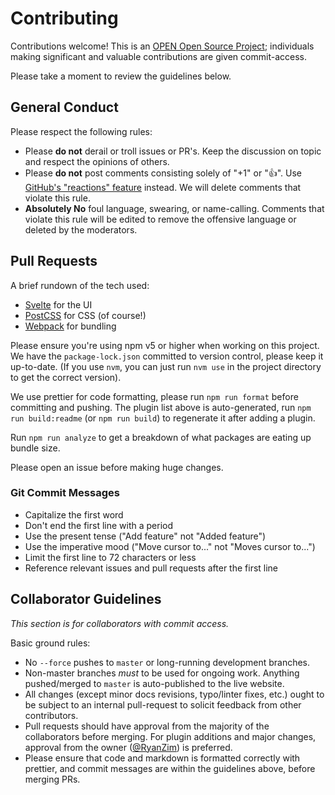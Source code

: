 # Contributing

Contributions welcome! This is an [OPEN Open Source Project](http://openopensource.org/); individuals making significant and valuable contributions are given commit-access.

Please take a moment to review the guidelines below.

## General Conduct

Please respect the following rules:

* Please **do not** derail or troll issues or PR's. Keep the discussion on topic and respect the opinions of others.
* Please **do not** post comments consisting solely of "+1" or ":thumbsup:". Use [GitHub's "reactions" feature](https://github.com/blog/2119-add-reactions-to-pull-requests-issues-and-comments) instead. We will delete comments that violate this rule.
* **Absolutely No** foul language, swearing, or name-calling. Comments that violate this rule will be edited to remove the offensive language or deleted by the moderators.

## Pull Requests

A brief rundown of the tech used:

* [Svelte](https://svelte.technology/) for the UI
* [PostCSS](http://postcss.org/) for CSS (of course!)
* [Webpack](https://webpack.js.org/) for bundling

Please ensure you're using npm v5 or higher when working on this project. We have the `package-lock.json` committed to version control, please keep it up-to-date. (If you use `nvm`, you can just run `nvm use` in the project directory to get the correct version).

We use prettier for code formatting, please run `npm run format` before committing and pushing. The plugin list above is auto-generated, run `npm run build:readme` (or `npm run build`) to regenerate it after adding a plugin.

Run `npm run analyze` to get a breakdown of what packages are eating up bundle size.

Please open an issue before making huge changes.

### Git Commit Messages

* Capitalize the first word
* Don't end the first line with a period
* Use the present tense ("Add feature" not "Added feature")
* Use the imperative mood ("Move cursor to..." not "Moves cursor to...")
* Limit the first line to 72 characters or less
* Reference relevant issues and pull requests after the first line

## Collaborator Guidelines

_This section is for collaborators with commit access._

Basic ground rules:

* No `--force` pushes to `master` or long-running development branches.
* Non-master branches _must_ to be used for ongoing work. Anything pushed/merged to `master` is auto-published to the live website.
* All changes (except minor docs revisions, typo/linter fixes, etc.) ought to be subject to an internal pull-request to solicit feedback from other contributors.
* Pull requests should have approval from the majority of the collaborators before merging. For plugin additions and major changes, approval from the owner ([@RyanZim](https://github.com/RyanZim)) is preferred.
* Please ensure that code and markdown is formatted correctly with prettier, and commit messages are within the guidelines above, before merging PRs.
